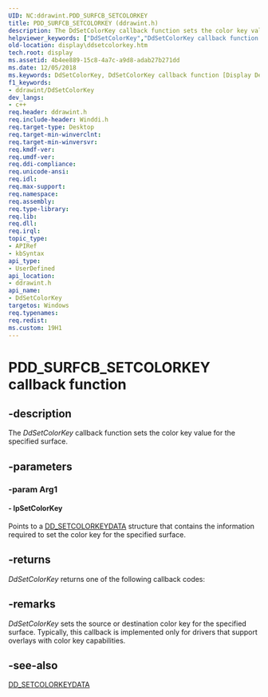 ```yaml
---
UID: NC:ddrawint.PDD_SURFCB_SETCOLORKEY
title: PDD_SURFCB_SETCOLORKEY (ddrawint.h)
description: The DdSetColorKey callback function sets the color key value for the specified surface.helpviewer_keywords: ["DdSetColorKey","DdSetColorKey callback function [Display Devices]","PDD_SURFCB_SETCOLORKEY","PDD_SURFCB_SETCOLORKEY callback","ddfncs_d15b9bba-6ff4-441e-8bbe-f23e85de8e32.xml","ddrawint/DdSetColorKey","display.ddsetcolorkey"]
old-location: display\ddsetcolorkey.htm
tech.root: display
ms.assetid: 4b4ee889-15c8-4a7c-a9d8-adab27b271dd
ms.date: 12/05/2018
ms.keywords: DdSetColorKey, DdSetColorKey callback function [Display Devices], PDD_SURFCB_SETCOLORKEY, PDD_SURFCB_SETCOLORKEY callback, ddfncs_d15b9bba-6ff4-441e-8bbe-f23e85de8e32.xml, ddrawint/DdSetColorKey, display.ddsetcolorkey
f1_keywords:
- ddrawint/DdSetColorKey
dev_langs:
- c++
req.header: ddrawint.h
req.include-header: Winddi.h
req.target-type: Desktop
req.target-min-winverclnt: 
req.target-min-winversvr: 
req.kmdf-ver: 
req.umdf-ver: 
req.ddi-compliance: 
req.unicode-ansi: 
req.idl: 
req.max-support: 
req.namespace: 
req.assembly: 
req.type-library: 
req.lib: 
req.dll: 
req.irql: 
topic_type:
- APIRef
- kbSyntax
api_type:
- UserDefined
api_location:
- ddrawint.h
api_name:
- DdSetColorKey
targetos: Windows
req.typenames: 
req.redist: 
ms.custom: 19H1
---
```


# PDD_SURFCB_SETCOLORKEY callback function


## -description


The <i>DdSetColorKey</i> callback function sets the color key value for the specified surface. 


## -parameters




### -param Arg1








#### - lpSetColorKey

Points to a <a href="https://docs.microsoft.com/windows/desktop/api/ddrawint/ns-ddrawint-dd_setcolorkeydata">DD_SETCOLORKEYDATA</a> structure that contains the information required to set the color key for the specified surface.


## -returns



<i>DdSetColorKey</i> returns one of the following callback codes:




## -remarks



<i>DdSetColorKey</i> sets the source or destination color key for the specified surface. Typically, this callback is implemented only for drivers that support overlays with color key capabilities.




## -see-also




<a href="https://docs.microsoft.com/windows/desktop/api/ddrawint/ns-ddrawint-dd_setcolorkeydata">DD_SETCOLORKEYDATA</a>
 

 

